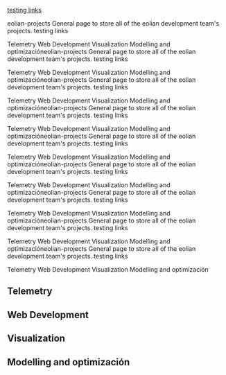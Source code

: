 [testing links](#telemetry)

eolian-projects
General page to store all of the eolian development team's projects.
testing links

Telemetry
Web Development
Visualization
Modelling and optimizacióneolian-projects
General page to store all of the eolian development team's projects.
testing links

Telemetry
Web Development
Visualization
Modelling and optimizacióneolian-projects
General page to store all of the eolian development team's projects.
testing links

Telemetry
Web Development
Visualization
Modelling and optimizacióneolian-projects
General page to store all of the eolian development team's projects.
testing links

Telemetry
Web Development
Visualization
Modelling and optimizacióneolian-projects
General page to store all of the eolian development team's projects.
testing links

Telemetry
Web Development
Visualization
Modelling and optimizacióneolian-projects
General page to store all of the eolian development team's projects.
testing links

Telemetry
Web Development
Visualization
Modelling and optimizacióneolian-projects
General page to store all of the eolian development team's projects.
testing links

Telemetry
Web Development
Visualization
Modelling and optimizacióneolian-projects
General page to store all of the eolian development team's projects.
testing links

Telemetry
Web Development
Visualization
Modelling and optimizacióneolian-projects
General page to store all of the eolian development team's projects.
testing links

Telemetry
Web Development
Visualization
Modelling and optimización

## Telemetry <a name="telemetry"></a>

## Web Development

## Visualization

## Modelling and optimización
